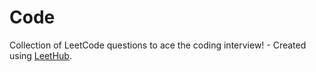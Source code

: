 # Code
Collection of LeetCode questions to ace the coding interview! - Created using [LeetHub](https://github.com/QasimWani/LeetHub).
